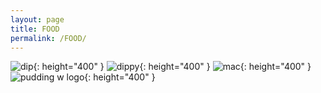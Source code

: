 ```yaml
---
layout: page
title: FOOD
permalink: /FOOD/
---
```

![dip](https://github.com/user-attachments/assets/12243dfb-06b6-4dd1-90ed-bc05e627c03d){: height="400" }
![dippy](https://github.com/user-attachments/assets/1c69d243-0f65-4519-a342-3da27a00a0f8){: height="400" }
![mac](https://github.com/user-attachments/assets/15043130-d958-4b98-b294-82fb86c111f0){: height="400" }
![pudding w logo](https://github.com/user-attachments/assets/dfcde7a3-b85b-4a6f-a4a7-ba7b138266c7){: height="400" }
